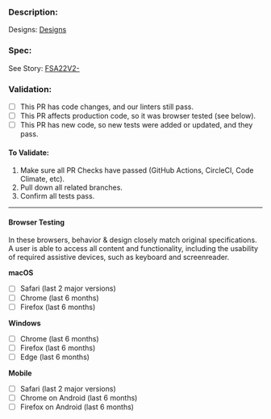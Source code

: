 ### Description:

Designs: [Designs](DESIGN_URL)

### Spec:

See Story: [FSA22V2-](ISSUE_URL)

### Validation:

* [ ] This PR has code changes, and our linters still pass.
* [ ] This PR affects production code, so it was browser tested (see below).
* [ ] This PR has new code, so new tests were added or updated, and they pass.

#### To Validate:

1. Make sure all PR Checks have passed (GitHub Actions, CircleCI, Code Climate, etc).
2. Pull down all related branches.
3. Confirm all tests pass.

<!----- Additional validation steps below ----->


---

#### Browser Testing
In these browsers, behavior & design closely match original specifications. A user is able to access all content and functionality, including the usability of required assistive devices, such as keyboard and screenreader.

**macOS**

* [ ] Safari (last 2 major versions)
* [ ] Chrome (last 6 months)
* [ ] Firefox (last 6 months)

**Windows**

* [ ] Chrome (last 6 months)
* [ ] Firefox (last 6 months)
* [ ] Edge (last 6 months)

**Mobile**

* [ ] Safari (last 2 major versions)
* [ ] Chrome on Android (last 6 months)
* [ ] Firefox on Android (last 6 months)
